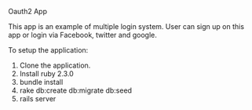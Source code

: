 Oauth2 App

This app is an example of multiple login system. User can sign up on this app or login via Facebook, twitter and google.

To setup the application:

1. Clone the application.
2. Install ruby 2.3.0
3. bundle install
4. rake db:create db:migrate db:seed
5. rails server